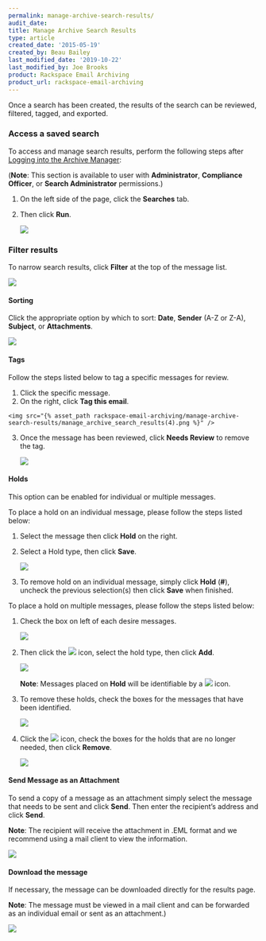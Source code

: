 ```yaml
---
permalink: manage-archive-search-results/
audit_date:
title: Manage Archive Search Results
type: article
created_date: '2015-05-19'
created_by: Beau Bailey
last_modified_date: '2019-10-22'
last_modified_by: Joe Brooks
product: Rackspace Email Archiving
product_url: rackspace-email-archiving
---
```



Once a search has been created, the results of the search can be
reviewed, filtered, tagged, and exported.

### Access a saved search ###

To access and manage search results, perform the following steps after
[Logging into the Archive Manager](/how-to/log-in-to-the-archive-manager):

(**Note**: This section is available to user with **Administrator**, **Compliance Officer**, or **Search Administrator** permissions.)

1.  On the left side of the page, click the **Searches** tab.

2.  Then click **Run**.

    <img src="{% asset_path rackspace-email-archiving/manage-archive-search-results/manage_archive_search_results(1).png %}" />


### Filter results ###

To narrow search results, click **Filter** at the top of the message list.

  <img src="{% asset_path rackspace-email-archiving/manage-archive-search-results/manage_archive_search_results(2).png %}" />


#### Sorting ####

Click the appropriate option by which to sort: **Date**, **Sender** (A-Z or Z-A), **Subject**, or **Attachments**.

  <img src="{% asset_path rackspace-email-archiving/manage-archive-search-results/manage_archive_search_results(3).png %}" />


#### Tags ####

Follow the steps listed below to tag a specific messages for review.

1.   Click the specific message.
2.   On the right, click **Tag this email**.

    <img src="{% asset_path rackspace-email-archiving/manage-archive-search-results/manage_archive_search_results(4).png %}" />

3.   Once the message has been reviewed, click **Needs Review** to remove the tag.    

     <img src="{% asset_path rackspace-email-archiving/manage-archive-search-results/manage_archive_search_results(5).png %}" />


#### Holds ####

This option can be enabled for individual or multiple messages.

To place a hold on an individual message, please follow the steps listed below:

1.   Select the message then click **Hold** on the right.
2.   Select a Hold type, then click **Save**.

     <img src="{% asset_path rackspace-email-archiving/manage-archive-search-results/manage_archive_search_results(6).png %}" />

3. 	 To remove hold on an individual message, simply click **Hold** (**#**), uncheck the previous selection(s) then click **Save** when finished.

To place a hold on multiple messages, please follow the steps listed below:

1.   Check the box on left of each desire messages.

     <img src="{% asset_path rackspace-email-archiving/manage-archive-search-results/manage_archive_search_results(7).png %}" />

2.   Then click the <img src="{% asset_path rackspace-email-archiving/manage-archive-search-results/Gear_icon.png %}" /> icon, select the hold type, then click **Add**.

      <img src="{% asset_path rackspace-email-archiving/manage-archive-search-results/manage_archive_search_results(8).png %}" />  

      **Note**: Messages placed on **Hold** will be identifiable by a <img src="{% asset_path rackspace-email-archiving/manage-archive-search-results/Red_lock_icon.png %}" /> icon.

3.    To remove these holds, check the boxes for the messages that have been identified.

      <img src="{% asset_path rackspace-email-archiving/manage-archive-search-results/manage_archive_search_results(9).png %}" />    

4.    Click the <img src="{% asset_path rackspace-email-archiving/manage-archive-search-results/Black_lock_icon.png %}" /> icon, check the boxes for the holds that are no longer needed, then click **Remove**.    

      <img src="{% asset_path rackspace-email-archiving/manage-archive-search-results/manage_archive_search_results(10).png %}" />


#### Send Message as an Attachment ####

To send a copy of a message as an attachment simply select the message that needs to be sent and click **Send**. Then enter the recipient’s address and click **Send**.

**Note**: The recipient will receive the attachment in .EML format and we recommend using a mail client to view the information.

  <img src="{% asset_path rackspace-email-archiving/manage-archive-search-results/manage_archive_search_results(11).png %}" />


#### Download the message ####


If necessary, the message can be downloaded directly for the results page.

**Note**: The message must be viewed in a mail client and can be forwarded as an individual email or sent as an attachment.)

<img src="{% asset_path rackspace-email-archiving/manage-archive-search-results/manage_archive_search_results(12).png %}" />
